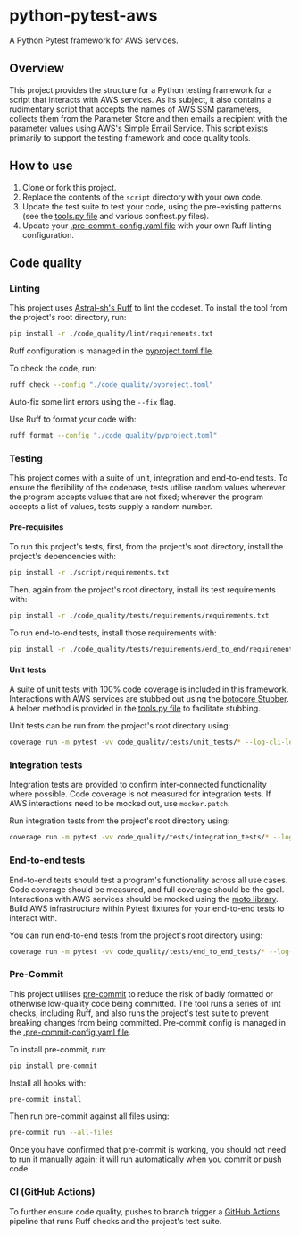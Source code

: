 # python-pytest-aws

A Python Pytest framework for AWS services.

## Overview

This project provides the structure for a Python testing framework for a script that interacts with AWS services. As its subject, it also contains a rudimentary script that accepts the names of AWS SSM parameters, collects them from the Parameter Store and then emails a recipient with the parameter values using AWS's Simple Email Service. This script exists primarily to support the testing framework and code quality tools.

## How to use

1. Clone or fork this project.
2. Replace the contents of the `script` directory with your own code.
3. Update the test suite to test your code, using the pre-existing patterns (see the [tools.py file](/code_quality/tests/tools.py) and various conftest.py files).
4. Update your [.pre-commit-config.yaml file](/.pre-commit-config.yaml) with your own Ruff linting configuration.

## Code quality

### Linting

This project uses [Astral-sh's Ruff](https://docs.astral.sh/ruff/) to lint the codeset. To install the tool from the project's root directory, run:

```sh
pip install -r ./code_quality/lint/requirements.txt
```

Ruff configuration is managed in the [pyproject.toml file](/code_quality/pyproject.toml).

To check the code, run:

```sh
ruff check --config "./code_quality/pyproject.toml"
```

Auto-fix some lint errors using the `--fix` flag.

Use Ruff to format your code with:

```sh
ruff format --config "./code_quality/pyproject.toml"
```

### Testing

This project comes with a suite of unit, integration and end-to-end tests. To ensure the flexibility of the codebase, tests utilise random values wherever the program accepts values that are not fixed; wherever the program accepts a list of values, tests supply a random number.

#### Pre-requisites

To run this project's tests, first, from the project's root directory, install the project's dependencies with:

```sh
pip install -r ./script/requirements.txt
```

Then, again from the project's root directory, install its test requirements with:

```sh
pip install -r ./code_quality/tests/requirements/requirements.txt
```

To run end-to-end tests, install those requirements with:

```sh
pip install -r ./code_quality/tests/requirements/end_to_end/requirements.txt
```

#### Unit tests

A suite of unit tests with 100% code coverage is included in this framework. Interactions with AWS services are stubbed out using the [botocore Stubber](https://botocore.amazonaws.com/v1/documentation/api/latest/reference/stubber.html). A helper method is provided in the [tools.py file](/code_quality/tests/tools.py) to facilitate stubbing.

Unit tests can be run from the project's root directory using:

```sh
coverage run -m pytest -vv code_quality/tests/unit_tests/* --log-cli-level="debug" && coverage report --omit "code_quality/**/*" --rcfile "./code_quality/pyproject.toml" -m
```

### Integration tests

Integration tests are provided to confirm inter-connected functionality where possible. Code coverage is not measured for integration tests. If AWS interactions need to be mocked out, use `mocker.patch`.

Run integration tests from the project's root directory using:

```sh
coverage run -m pytest -vv code_quality/tests/integration_tests/* --log-cli-level="debug"
```

### End-to-end tests

End-to-end tests should test a program's functionality across all use cases. Code coverage should be measured, and full coverage should be the goal. Interactions with AWS services should be mocked using the [moto library](https://docs.getmoto.org/en/latest/docs/getting_started.html). Build AWS infrastructure within Pytest fixtures for your end-to-end tests to interact with.

You can run end-to-end tests from the project's root directory using:

```sh
coverage run -m pytest -vv code_quality/tests/end_to_end_tests/* --log-cli-level="debug" && coverage report --omit "code_quality/**/*" --rcfile "./code_quality/pyproject.toml" -m
```

### Pre-Commit

This project utilises [pre-commit](https://pre-commit.com/) to reduce the risk of badly formatted or otherwise low-quality code being committed. The tool runs a series of lint checks, including Ruff, and also runs the project's test suite to prevent breaking changes from being committed. Pre-commit config is managed in the [.pre-commit-config.yaml file](/.pre-commit-config.yaml).

To install pre-commit, run:

```sh
pip install pre-commit
```

Install all hooks with:

```sh
pre-commit install
```

Then run pre-commit against all files using:

```sh
pre-commit run --all-files
```

Once you have confirmed that pre-commit is working, you should not need to run it manually again; it will run automatically when you commit or push code.

### CI (GitHub Actions)

To further ensure code quality, pushes to branch trigger a [GitHub Actions](https://github.com/features/actions) pipeline that runs Ruff checks and the project's test suite.
